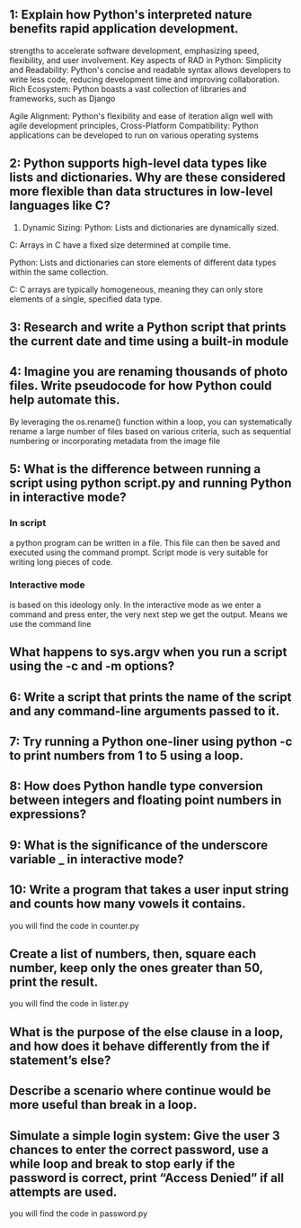 ## 1: Explain how Python's interpreted nature benefits rapid application development.

strengths to accelerate software development, emphasizing speed, flexibility, and user involvement.
Key aspects of RAD in Python:
Simplicity and Readability:
Python's concise and readable syntax allows developers to write less code, reducing development time and improving collaboration.
Rich Ecosystem:
Python boasts a vast collection of libraries and frameworks, such as Django 

Agile Alignment:
Python's flexibility and ease of iteration align well with agile development principles,
Cross-Platform Compatibility:
Python applications can be developed to run on various operating systems


## 2: Python supports high-level data types like lists and dictionaries. Why are these considered more flexible than data structures in low-level languages like C?

1. Dynamic Sizing:
Python:
Lists and dictionaries are dynamically sized.

C:
Arrays in C have a fixed size determined at compile time. 

Python:
Lists and dictionaries can store elements of different data types within the same collection. 

C:
C arrays are typically homogeneous, meaning they can only store elements of a single, specified data type.


## 3: Research and write a Python script that prints the current date and time using a built-in module 

## 4: Imagine you are renaming thousands of photo files. Write pseudocode for how Python could help automate this.

By leveraging the os.rename() function within a loop, you can systematically rename a large number of files based on various criteria, such as sequential numbering or incorporating metadata from the image file

## 5: What is the difference between running a script using python script.py and running Python in interactive mode?

### In script 
a python program can be written in a file. This file can then be saved and executed using the command prompt.
Script mode is very suitable for writing long pieces of code.

### Interactive mode 
is based on this ideology only. In the interactive mode as we enter a command and press enter, the very next step we get the output.
Means we use the command line
## What happens to sys.argv when you run a script using the -c and -m options?

## 6: Write a script that prints the name of the script and any command-line arguments passed to it. 

## 7: Try running a Python one-liner using python -c to print numbers from 1 to 5 using a loop.

## 8: How does Python handle type conversion between integers and floating point numbers in expressions?

## 9: What is the significance of the underscore variable _ in interactive mode?

## 10: Write a program that takes a user input string and counts how many vowels it contains.
   you will find the code in counter.py

## Create a list of numbers, then, square each number, keep only the ones greater than 50, print the result.
   you will find the code in lister.py

## What is the purpose of the else clause in a loop, and how does it behave differently from the if statement’s else?


## Describe a scenario where continue would be more useful than break in a loop.


## Simulate a simple login system: Give the user 3 chances to enter the correct password, use a while loop and break to stop early if the password is correct, print “Access Denied” if all attempts are used.
 you will find the code in password.py